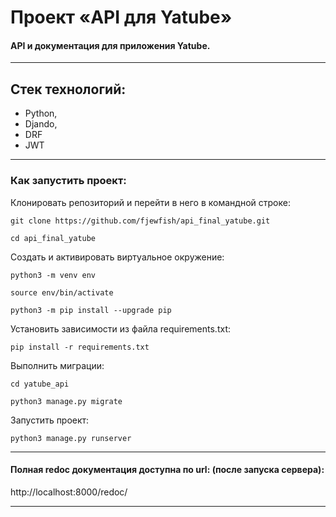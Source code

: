 # Проект «API для Yatube» 
#### API и документация для приложения Yatube.
___
## Стек технологий:
- Python,
- Djando, 
- DRF
- JWT
___
### Как запустить проект:

Клонировать репозиторий и перейти в него в командной строке:

```
git clone https://github.com/fjewfish/api_final_yatube.git
```

```
cd api_final_yatube
```

Cоздать и активировать виртуальное окружение:

```
python3 -m venv env
```

```
source env/bin/activate
```

```
python3 -m pip install --upgrade pip
```

Установить зависимости из файла requirements.txt:

```
pip install -r requirements.txt
```

Выполнить миграции:

```
cd yatube_api
```

```
python3 manage.py migrate
```

Запустить проект:

```
python3 manage.py runserver
```

***
#### Полная redoc документация доступна по url: (после запуска сервера):
http://localhost:8000/redoc/
***
